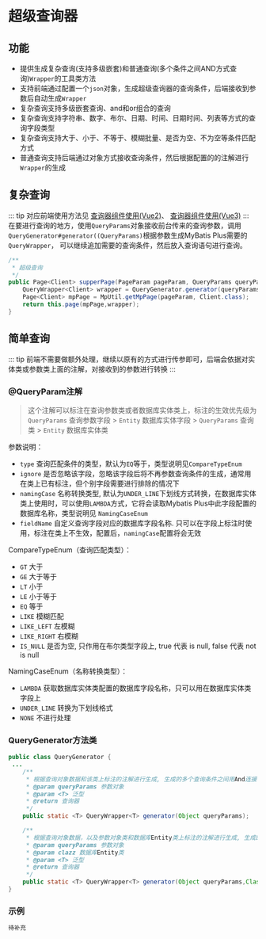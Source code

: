 # 超级查询器
## 功能
- 提供生成复杂查询(支持多级嵌套)和普通查询(多个条件之间AND方式查询)`Wrapper`的工具类方法
- 支持前端通过配置一个`json`对象，生成超级查询器的查询条件，后端接收到参数后自动生成`Wrapper`
- 复杂查询支持多级嵌套查询、and和or组合的查询
- 复杂查询支持字符串、数字、布尔、日期、时间、日期时间、列表等方式的查询字段类型
- 复杂查询支持大于、小于、不等于、模糊批量、是否为空、不为空等条件匹配方式
- 普通查询支持后端通过对象方式接收查询条件，然后根据配置的的注解进行`Wrapper`的生成
## 复杂查询
::: tip
对应前端使用方法见 [查询器组件使用(Vue2)](/doc/front/vue2/查询器组件使用.md)、 [查询器组件使用(Vue3)](/doc/front/vue2/查询器组件使用.md)
:::
在要进行查询的地方，使用`QueryParams`对象接收前台传来的查询参数，调用`QueryGenerator#generator((QueryParams)`根据参数生成MyBatis Plus需要的`QueryWrapper`，
可以继续追加需要的查询条件，然后放入查询语句进行查询。
```java
/**
 * 超级查询
 */
public Page<Client> supperPage(PageParam pageParam, QueryParams queryParams) {
    QueryWrapper<Client> wrapper = QueryGenerator.generator(queryParams);
    Page<Client> mpPage = MpUtil.getMpPage(pageParam, Client.class);
    return this.page(mpPage,wrapper);
}
```
## 简单查询
::: tip
前端不需要做额外处理，继续以原有的方式进行传参即可，后端会依据对实体类或参数类上面的注解，对接收到的参数进行转换
:::
### @QueryParam注解
> 这个注解可以标注在查询参数类或者数据库实体类上，标注的生效优先级为  `QueryParams` 查询参数字段 > `Entity` 数据库实体字段 > `QueryParams` 查询类 > `Entity` 数据库实体类

参数说明：
- `type` 查询匹配条件的类型，默认为`EQ`等于，类型说明见`CompareTypeEnum`
- `ignore` 是否忽略该字段，忽略该字段后将不再参数查询条件的生成，通常用在类上已有标注，但个别字段需要进行排除的情况下
- `namingCase` 名称转换类型, 默认为`UNDER_LINE`下划线方式转换，在数据库实体类上使用时，可以使用`LAMBDA`方式，它将会读取Mybatis Plus中此字段配置的数据库名称，类型说明见 `NamingCaseEnum`
- `fieldName` 自定义查询字段对应的数据库字段名称. 只可以在字段上标注时使用，标注在类上不生效，配置后，`namingCase`配置将会无效

CompareTypeEnum（查询匹配类型）：
- `GT` 大于
- `GE` 大于等于
- `LT` 小于
- `LE` 小于等于
- `EQ` 等于
- `LIKE` 模糊匹配
- `LIKE_LEFT` 左模糊
- `LIKE_RIGHT` 右模糊
- `IS_NULL` 是否为空, 只作用在布尔类型字段上, true 代表 is null, false 代表 not is null

NamingCaseEnum（名称转换类型）：
- `LAMBDA`  获取数据库实体类配置的数据库字段名称，只可以用在数据库实体类字段上
- `UNDER_LINE` 转换为下划线格式
- `NONE` 不进行处理

### QueryGenerator方法类
```java
public class QueryGenerator {
 ...
    /**
     * 根据查询对象数据和该类上标注的注解进行生成, 生成的多个查询条件之间用And连接
     * @param queryParams 参数对象
     * @param <T> 泛型
     * @return 查询器
     */
    public static <T> QueryWrapper<T> generator(Object queryParams);

    /**
     * 根据查询对象数据，以及参数对象类和数据库Entity类上标注的注解进行生成, 生成的多个查询条件之间用And连接
     * @param queryParams 参数对象
     * @param clazz 数据库Entity类
     * @param <T> 泛型
     * @return 查询器
     */
    public static <T> QueryWrapper<T> generator(Object queryParams,Class<T> clazz);
}

```
### 示例
```java
待补充
```

